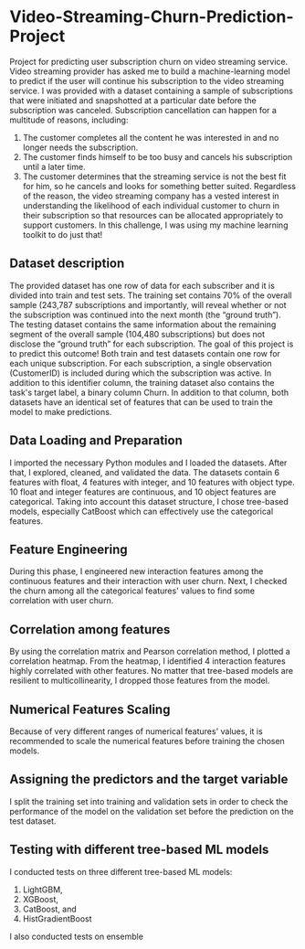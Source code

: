 # Video-Streaming-Churn-Prediction-Project
Project for predicting user subscription churn on video streaming service.
Video streaming provider has asked me to build a machine-learning model to predict if the user will continue his subscription to the video streaming service.
I was provided with a dataset containing a sample of subscriptions that were initiated and snapshotted at a particular date before the subscription was canceled. Subscription cancellation can happen for a multitude of reasons, including:
1. The customer completes all the content he was interested in and no longer needs the subscription.
2. The customer finds himself to be too busy and cancels his subscription until a later time.
3. The customer determines that the streaming service is not the best fit for him, so he cancels and looks for something better suited.
Regardless of the reason, the video streaming company has a vested interest in understanding the likelihood of each individual customer to churn in their subscription so that resources can be allocated appropriately to support customers. In this challenge, I was using my machine learning toolkit to do just that!

## Dataset description
The provided dataset has one row of data for each subscriber and it is divided into train and test sets.
The training set contains 70% of the overall sample (243,787 subscriptions and importantly, will reveal whether or not the subscription was continued into the next month (the “ground truth”).
The testing dataset contains the same information about the remaining segment of the overall sample (104,480 subscriptions) but does not disclose the “ground truth” for each subscription. The goal of this project is to predict this outcome!
Both train and test datasets contain one row for each unique subscription. For each subscription, a single observation (CustomerID) is included during which the subscription was active.
In addition to this identifier column, the training dataset also contains the task's target label, a binary column Churn.
In addition to that column, both datasets have an identical set of features that can be used to train the model to make predictions.

## Data Loading and Preparation
I imported the necessary Python modules and I loaded the datasets.
After that, I explored, cleaned, and validated the data.
The datasets contain 6 features with float, 4 features with integer, and 10 features with object type.
10 float and integer features are continuous, and 10 object features are categorical.
Taking into account this dataset structure, I chose tree-based models, especially CatBoost which can effectively use the categorical features.

## Feature Engineering
During this phase, I engineered new interaction features among the continuous features and their interaction with user churn.
Next, I checked the churn among all the categorical features' values to find some correlation with user churn.

## Correlation among features
By using the correlation matrix and Pearson correlation method, I plotted a correlation heatmap.
From the heatmap, I identified 4 interaction features highly correlated with other features. No matter that tree-based models are resilient to multicollinearity, I dropped those features from the model.

## Numerical Features Scaling
Because of very different ranges of numerical features' values, it is recommended to scale the numerical features before training the chosen models. 

## Assigning the predictors and the target variable
I split the training set into training and validation sets in order to check the performance of the model on the validation set before the prediction on the test dataset. 

## Testing with different tree-based ML models
I conducted tests on three different tree-based ML models:
1. LightGBM,
2. XGBoost,
3. CatBoost, and
4. HistGradientBoost

I also conducted tests on ensemble 
